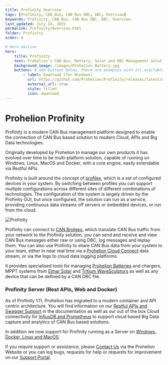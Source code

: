 ```yaml
---
title: Profinity Overview
tags: [Profinity, CAN Bus, CAN Bus DBC, DBC, Overview]
keywords: Profinity, CAN Bus, CAN Bus DBC, DBC, Overview
last_updated: July 24, 2022
permalink: Profinity/Overview.html
folder: Profinity
order: 0

# Hero section
hero:
    title: Profinity
    text: Prohelion's CAN Bus, Battery, Solar and DBC Management Solution
    background_image: /images/Prohelion_Battery.jpg
    buttons: # Add buttons below, there are examples with all available options
        - label: Download (for Windows)
          url: https://github.com/Prohelion/Profinity/releases/latest/download/Profinity.install.msi
          external_url: true 
          style: filled
          icon: download 
---
```


# Prohelion Profinity

Profinity is a modern CAN Bus management platform designed to enable the connection of CAN Bus based solution to modern Cloud, APIs and Big Data technologies.

Originally developed by Prohelion to manage our own products it has evolved over time to be multi-platform solution, capable of running on Windows, Linux, MacOS and Docker, with a core engine, easily extendable via Restful APIs.

Profinity is built around the concept of [profiles](Profiles.html), which is a set of configured devices in your system.  By switching between profiles you can support multiple configurations across different sites of different combinations of technologies.  The configuration of the system is largely driven by the Profinity GUI, but once configured, the solution can run as a service, providing continuous data streams off servers or embedded devices, or run from the cloud.

![Profinity]({{site.dox.baseurl}}/images/Profinity/profinity_overview.png)

Profinity can connect to [CAN Bridges](CAN_Bus_Adapters.html), which translate CAN Bus traffic from your network to the Profinity solution, you can send and receive and view CAN Bus messages either raw or using DBC, log messages and replay them.  You can also use Profinity to share CAN Bus data from your system to your team, either in near real time via a [Prohelion Cloud Connect](Prohelion_Cloud_Connect.html) data stream, or via the logs to cloud data logging platforms. 

It provides specialised tools for managing [Prohelion Batteries](Prohelion_Batteries.html) and chargers, MPPT systems from [Elmar Solar](Elmar_Solar_MPPT.html) and [Tritium WaveSculptors](Tritium_WaveSculptor.html) as well as any device that can be defined by a CAN DBC file.  

### Profinity Server (Rest APIs, Web and Docker)

As of Profinity 1.11, Prohelion has migrated to a modern container and API centric architecture.  You will find information on our [Restful APIs and Swagger Support](Profinity_Rest_APIs.html) in the documentation as well as our out of the box Cloud connectivity for [InfluxDB and Prometheus](InfluxDB_Prometheus_Integration.html) to support cloud based Big Data capture and analytics of CAN Bus based solutions.  

In addition we now support for Profinity running as a Server on [Windows, Docker, Linux and MacOS](Profinity_Server.html).

If you require support or assistance, please [Contact Us](https://www.prohelion.com/contact-us/) via the Prohelion Website or you can log bugs, requests for help or requests for improvement on our [Support Portal](https://prohelion.atlassian.net/servicedesk/customer/portals).